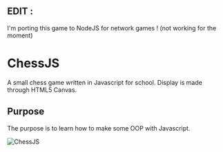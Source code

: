 ## EDIT : 
I'm porting this game to NodeJS for network games ! (not working for the moment)
# ChessJS

A small chess game written in Javascript for school. Display is made through HTML5 Canvas.

## Purpose
The purpose is to learn how to make some OOP with Javascript.

![ChessJS](http://img15.hostingpics.net/pics/306347chessJS.png)

